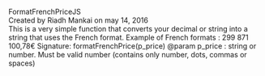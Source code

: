 FormatFrenchPriceJS<br/>
Created by Riadh Mankai on may 14, 2016<br/>
This is a very simple function that converts your decimal or string into a string that uses the French format.
Example of French formats : 299 871 100,78€
Signature: formatFrenchPrice(p_price)
@param p_price : string or number. Must be valid number (contains only number, dots, commas or spaces)